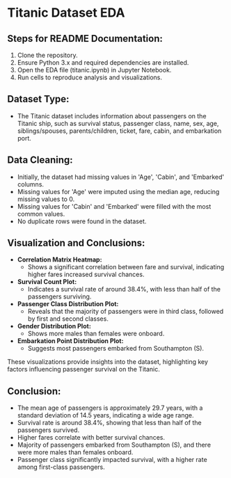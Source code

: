 # Titanic Dataset EDA

## Steps for README Documentation:
1. Clone the repository.
2. Ensure Python 3.x and required dependencies are installed.
3. Open the EDA file (titanic.ipynb) in Jupyter Notebook.
4. Run cells to reproduce analysis and visualizations.

## Dataset Type:
- The Titanic dataset includes information about passengers on the Titanic ship, such as survival status, passenger class, name, sex, age, siblings/spouses, parents/children, ticket, fare, cabin, and embarkation port.

## Data Cleaning:
- Initially, the dataset had missing values in 'Age', 'Cabin', and 'Embarked' columns.
- Missing values for 'Age' were imputed using the median age, reducing missing values to 0.
- Missing values for 'Cabin' and 'Embarked' were filled with the most common values.
- No duplicate rows were found in the dataset.

## Visualization and Conclusions:
- **Correlation Matrix Heatmap:**
  - Shows a significant correlation between fare and survival, indicating higher fares increased survival chances.
- **Survival Count Plot:**
  - Indicates a survival rate of around 38.4%, with less than half of the passengers surviving.
- **Passenger Class Distribution Plot:**
  - Reveals that the majority of passengers were in third class, followed by first and second classes.
- **Gender Distribution Plot:**
  - Shows more males than females were onboard.
- **Embarkation Point Distribution Plot:**
  - Suggests most passengers embarked from Southampton (S).

These visualizations provide insights into the dataset, highlighting key factors influencing passenger survival on the Titanic.

## Conclusion:
- The mean age of passengers is approximately 29.7 years, with a standard deviation of 14.5 years, indicating a wide age range.
- Survival rate is around 38.4%, showing that less than half of the passengers survived.
- Higher fares correlate with better survival chances.
- Majority of passengers embarked from Southampton (S), and there were more males than females onboard.
- Passenger class significantly impacted survival, with a higher rate among first-class passengers.
